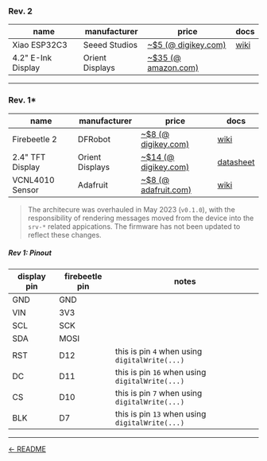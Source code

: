 ### Rev. 2

| name | manufacturer | price | docs |
| ---- | ---- | ---- | --- |
| Xiao ESP32C3 | Seeed Studios | [~$5 (@ digikey.com)][xiao-digi] | [wiki][xiao-wiki] |
| 4.2" E-Ink Display | Orient Displays | [~$35 (@ amazon.com)][xiao-display-amzn] | |

---

### Rev. 1*

| name | manufacturer | price | docs |
| ---- | ---- | ---- | --- |
| Firebeetle 2 | DFRobot | [~$8 (@ digikey.com)][beetle] | [wiki][beetle-wiki] |
| 2.4" TFT Display | Orient Displays | [~$14 (@ digikey.com)][display] | [datasheet][display-sheet] |
| VCNL4010 Sensor | Adafruit | [~$8 (@ adafruit.com)][sensor] | [wiki][sensor-wiki] |

> The architecure was overhauled in May 2023 (`v0.1.0`), with the responsibility of rendering messages
> moved from the device into the `srv-*` related appications. The firmware has not been updated to 
> reflect these changes.

##### Rev 1: Pinout

| display pin | firebeetle pin | notes |
| ---- | --- | --- |
| GND | GND | |
| VIN | 3V3 | |
| SCL | SCK |  |
| SDA | MOSI | |
| RST | D12 | this is pin `4` when using `digitalWrite(...)` |
| DC | D11 | this is pin `16` when using `digitalWrite(...)` |
| CS | D10 | this is pin `7` when using `digitalWrite(...)` |
| BLK | D7 | this is pin `13` when using `digitalWrite(...)` |

---

[← README](./README.md)

[display]: https://www.digikey.com/en/products/detail/orient-display/AFL240320A0-2-4N12NTM-ANO/13916615
[beetle]: https://www.digikey.com/en/products/detail/dfrobot/DFR0654/13978504
[beetle-wiki]: https://wiki.dfrobot.com/FireBeetle_Board_ESP32_E_SKU_DFR0654
[display-sheet]: https://www.orientdisplay.com/wp-content/uploads/2021/02/AFL240320A0-2.4N12NTM-ANO.pdf
[sensor]: https://www.adafruit.com/product/466?gclid=Cj0KCQjwxtSSBhDYARIsAEn0thTdgTAfUmzJ4P-3cUcmiMZ7yCLfQAEeFUWLr1lYPQIZ9KT-6T3ph9IaAvo0EALw_wcB
[sensor-wiki]: https://learn.adafruit.com/using-vcnl4010-proximity-sensor
[xiao-digi]: https://www.digikey.com/en/products/detail/seeed-technology-co-ltd/113991054/16652880?s=N4IgTCBcDaIB4EsCGB7ABAUwM4AcDMYAxiALoC%2BQA
[xiao-wiki]: https://www.seeedstudio.com/Seeed-XIAO-ESP32C3-p-5431.html
[xiao-display-amzn]: https://www.amazon.com/dp/B074NR1SW2
